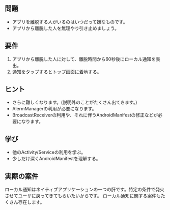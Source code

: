 ## 問題
- アプリを離脱する人がいるのはいつだって嫌なものです。
- アプリから離脱した人を無理やり引き止めましょう。

## 要件
1. アプリから離脱した人に対して、離脱時間から60秒後にローカル通知を表出。
2. 通知をタップするとトップ画面に着地する。 

## ヒント
- さらに難しくなります。(説明外のことがたくさん出てきます。)
- AlermManagerの利用が必要になります。
- BroadcastReceiverの利用や、それに伴うAndroidManifestの修正などが必要になります。

## 学び
- 他のActivity/Serviceの利用を学ぶ。
- 少しだけ深くAndroidManifestを理解する。

## 実際の案件
ローカル通知はネイティブアプリケーションの一つの肝です。特定の条件で発火させてユーザに戻ってきてもらいたいからです。
ローカル通知に関する案件もたくさん存在します。